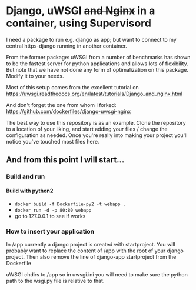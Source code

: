 # Django, uWSGI ~~and Nginx~~ in a container, using Supervisord

I need a package to run e.g. django as app; but want to connect to my central 
https-django running in another container.

From the former package:
uWSGI from a number of benchmarks has shown to be the fastest server 
for python applications and allows lots of flexibility. But note that we have
not done any form of optimalization on this package. Modify it to your needs.

Most of this setup comes from the excellent tutorial on 
https://uwsgi.readthedocs.org/en/latest/tutorials/Django_and_nginx.html

And don't forget the one from whom I forked:
https://github.com/dockerfiles/django-uwsgi-nginx

The best way to use this repository is as an example. Clone the repository to 
a location of your liking, and start adding your files / change the configuration 
as needed. Once you're really into making your project you'll notice you've 
touched most files here.


## And from this point I will start...

### Build and run
#### Build with python2
* `docker build -f Dockerfile-py2 -t webapp .`
* `docker run -d -p 80:80 webapp`
* go to 127.0.0.1 to see if works

### How to insert your application

In /app currently a django project is created with startproject. You will
probably want to replace the content of /app with the root of your django
project. Then also remove the line of django-app startproject from the 
Dockerfile

uWSGI chdirs to /app so in uwsgi.ini you will need to make sure the python path
to the wsgi.py file is relative to that.
